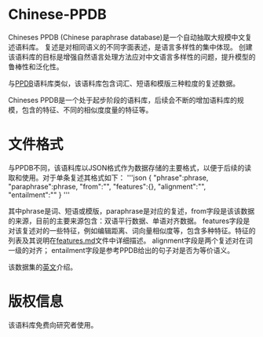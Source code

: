 # Chinese-PPDB
Chineses PPDB (Chinese paraphrase database)是一个自动抽取大规模中文复述语料库。
复述是对相同语义的不同字面表述，是语言多样性的集中体现。
创建该语料库的目标是增强自然语言处理方法应对中文语言多样性的问题，提升模型的鲁棒性和泛化性。

与[PPDB](http://paraphrase.org/)语料库类似，该语料库包含词汇、短语和模版三种粒度的复述数据。



Chineses PPDB是一个处于起步阶段的语料库，后续会不断的增加语料库的规模，包含的特征、不同的相似度度量的特征等。

# 文件格式
与PPDB不同，该语料库以JSON格式作为数据存储的主要格式，以便于后续的读取和使用。对于单条复述其格式如下：
'''json
{
    "phrase":phrase,
    "paraphrase":phrase,
    "from":"",
    "features":{},
    "alignment":"",
    "entailment":""
}
'''

其中phrase是词、短语或模版，paraphrase是对应的复述，from字段是该该数据的来源，目前的主要来源包含：双语平行数据、单语对齐数据。
features字段是对该复述对的一些特征，例如编辑距离、词向量相似度等，包含多种特征。特征的列表及其说明在[features.md](https://github.com/cipnlu/Chinese-PPDB/blob/main/features.md)文件中详细描述。
alignment字段是两个复述对在词一级的对齐；
entailment字段是参考PPDB给出的句子对是否为等价语义。


该数据集的[英文](https://github.com/cipnlu/Chinese-PPDB/blob/main/README.en.md)介绍。

# 版权信息

该语料库免费向研究者使用。

